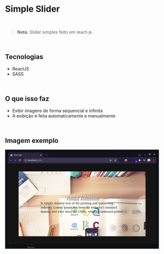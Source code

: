 # Simple Slider 

<br>

> **Nota**: Slider simples feito em react-js

<br>

## Tecnologias
- ReactJS
- SASS

<br>

## O que isso faz
- Exibir imagens de forma sequencial e infinita
- A exibição é feita automaticamente e manualmente

<br>

## Imagem exemplo
<img src="./prtscn/image.png" alt="">